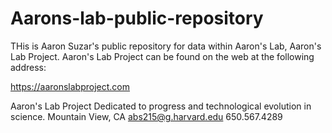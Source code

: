 # Aarons-lab-public-repository

THis is Aaron Suzar's public repository for data within Aaron's Lab, Aaron's Lab Project. Aaron's Lab Project can be found on the web at the following address:

https://aaronslabproject.com

Aaron's Lab Project
Dedicated to progress and technological evolution in science.
Mountain View, CA
abs215@g.harvard.edu
650.567.4289
